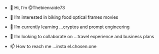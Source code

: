 - 👋 Hi, I’m @Thebienraide73
- 👀 I’m interested in biking food optical frames movies
- 🌱 I’m currently learning ...cryptos and prompt engineering
  
- 💞️ I’m looking to collaborate on ...travel experience and business plans
- 📫 How to reach me ...insta el.chosen.one

<!---
Thebienraide73/Thebienraide73 is a ✨ special ✨ repository because its `README.md` (this file) appears on your GitHub profile.
You can click the Preview link to take a look at your changes.
--->
